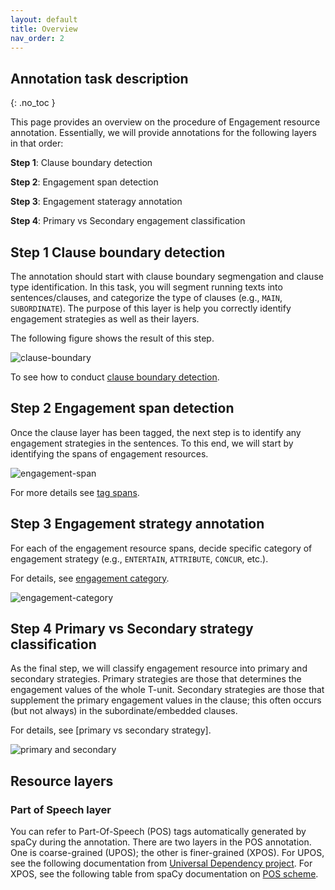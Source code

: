 ```yaml
---
layout: default
title: Overview
nav_order: 2
---
```



## Annotation task description
{: .no_toc }

This page provides an overview on the procedure of Engagement resource annotation. 
Essentially, we will provide annotations for the following layers in that order:

**Step 1**: Clause boundary detection

**Step 2**: Engagement span detection

**Step 3**: Engagement stateragy annotation

**Step 4**: Primary vs Secondary engagement classification


## Step 1 Clause boundary detection


The annotation should start with clause boundary segmengation and clause type identification. In this task, you will segment running texts into sentences/clauses, and categorize the type of clauses (e.g., `MAIN`, `SUBORDINATE`).
The purpose of this layer is help you correctly identify engagement strategies as well as their layers.

The following figure shows the result of this step.

![clause-boundary](../figures/procedures/clause.png)


To see how to conduct [clause boundary detection](1_Clause/index.md).


## Step 2 Engagement span detection

Once the clause layer has been tagged, the next step is to identify any engagement strategies in the sentences. To this end, we will start by identifying the spans of engagement resources.


![engagement-span](../figures/procedures/engagement_span.png)

For more details see [tag spans](2_Step2_tag_spans.md).



## Step 3 Engagement strategy annotation

For each of the engagement resource spans, decide specific category of engagement strategy (e.g., `ENTERTAIN`, `ATTRIBUTE`, `CONCUR`, etc.).

For details, see [engagement category](3_Categories/index.md).

![engagement-category](../figures/procedures/engagement_category.png)


## Step 4 Primary vs Secondary strategy classification

As the final step, we will classify engagement resource into primary and secondary strategies.
Primary strategies are those that determines the engagement values of the whole T-unit.
Secondary strategies are those that supplement the primary engagement values in the clause; this often occurs (but not always) in the subordinate/embedded clauses.

For details, see [primary vs secondary strategy].

![primary and secondary](../figures/procedures/primary.png)


## Resource layers

### Part of Speech layer
You can refer to Part-Of-Speech (POS) tags automatically generated by spaCy during the annotation. 
There are two layers in the POS annotation. One is coarse-grained (UPOS); the other is finer-grained (XPOS).
For UPOS, see the following documentation from [Universal Dependency project](https://universaldependencies.org/u/pos/).
For XPOS, see the following table from spaCy documentation on [POS scheme](https://v2.spacy.io/api/annotation#pos-tagging).

